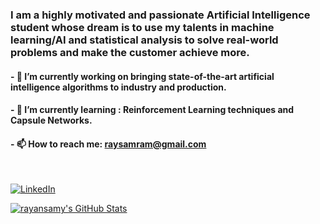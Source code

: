 ### I am a highly motivated and passionate Artificial Intelligence student whose dream is to use my talents in machine learning/AI and statistical analysis to solve real-world problems and make the customer achieve more. 


#### - 🔭 I’m currently working on bringing state-of-the-art artificial intelligence algorithms to industry and production.
#### - 🌱 I’m currently learning : Reinforcement Learning techniques and Capsule Networks.
#### - 📫 How to reach me: raysamram@gmail.com
</div>




<br>
<p>
  <a href="https://www.linkedin.com/in/rayan-samy-ramoul-6ab640134/" target="_blank"><img align="center" alt="LinkedIn" src="https://img.shields.io/badge/LinkedIn-blue?logo=linkedin&style=for-the-badge"/></a>

</p>

<p>
  
  <a href="https://github.com/rayansamy">
  <img align="center" src="https://github-readme-stats.vercel.app/api/top-langs/?username=rayansamy&langs_count=10&hide=html,css,roff&theme=nord&layout=compact" alt="rayansamy's GitHub Stats"/>
</a></p>
  
</p>






<!--
**raysr/raysr** is a ✨ _special_ ✨ repository because its `README.md` (this file) appears on your GitHub profile.

Here are some ideas to get you started:


- 👯 I’m looking to collaborate on ...
- 🤔 I’m looking for help with ...
- 💬 Ask me about ...

-->
